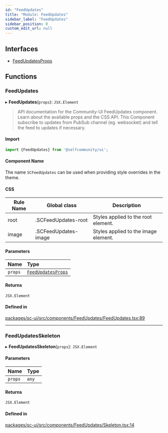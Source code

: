```yaml
---
id: "FeedUpdates"
title: "Module: FeedUpdates"
sidebar_label: "FeedUpdates"
sidebar_position: 0
custom_edit_url: null
---
```


## Interfaces

- [FeedUpdatesProps](../interfaces/FeedUpdates.FeedUpdatesProps)

## Functions

### FeedUpdates

▸ **FeedUpdates**(`props`): `JSX.Element`

> API documentation for the Community-UI FeedUpdates component. Learn about the available props and the CSS API.
This Component subscribe to updates from PubSub channel (eg. websocket) and tell the feed to updates if necessary.

#### Import

```jsx
import {FeedUpdates} from '@selfcommunity/ui';
```

#### Component Name

The name `SCFeedUpdates` can be used when providing style overrides in the theme.

#### CSS

|Rule Name|Global class|Description|
|---|---|---|
|root|.SCFeedUpdates-root|Styles applied to the root element.|
|image|.SCFeedUpdates-image|Styles applied to the image element.|

#### Parameters

| Name | Type |
| :------ | :------ |
| `props` | [`FeedUpdatesProps`](../interfaces/FeedUpdates.FeedUpdatesProps) |

#### Returns

`JSX.Element`

#### Defined in

[packages/sc-ui/src/components/FeedUpdates/FeedUpdates.tsx:89](https://github.com/selfcommunity/community-ui/blob/009afd8/packages/sc-ui/src/components/FeedUpdates/FeedUpdates.tsx#L89)

___

### FeedUpdatesSkeleton

▸ **FeedUpdatesSkeleton**(`props`): `JSX.Element`

#### Parameters

| Name | Type |
| :------ | :------ |
| `props` | `any` |

#### Returns

`JSX.Element`

#### Defined in

[packages/sc-ui/src/components/FeedUpdates/Skeleton.tsx:14](https://github.com/selfcommunity/community-ui/blob/009afd8/packages/sc-ui/src/components/FeedUpdates/Skeleton.tsx#L14)
